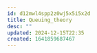 ```yaml
---
id: d12mwl4spp2z0wj5x5i5x2d
title: Queuing_theory
desc: ""
updated: 2024-12-15T22:35
created: 1641859687467
---
```


